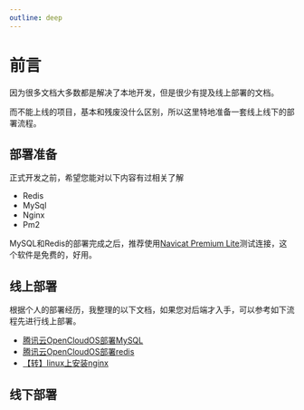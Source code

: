 ```yaml
---
outline: deep
---
```


# 前言

因为很多文档大多数都是解决了本地开发，但是很少有提及线上部署的文档。

而不能上线的项目，基本和残废没什么区别，所以这里特地准备一套线上线下的部署流程。



## 部署准备

正式开发之前，希望您能对以下内容有过相关了解

- Redis
- MySql
- Nginx
- Pm2

MySQL和Redis的部署完成之后，推荐使用[Navicat Premium Lite](https://www.navicat.com.cn/download/navicat-premium-lite)测试连接，这个软件是免费的，好用。



## 线上部署

根据个人的部署经历，我整理的以下文档，如果您对后端才入手，可以参考如下流程先进行线上部署。

- [腾讯云OpenCloudOS部署MySQL](https://juejin.cn/post/7415197965202079785)
- [腾讯云OpenCloudOS部署redis](https://juejin.cn/post/7415197972008370188)
- [【转】linux上安装nginx](https://crazystudent13.cn/2024/09/12/【转】linux上安装nginx/)



## 线下部署



